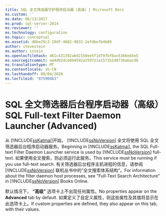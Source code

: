 ```yaml
---
title: SQL 全文筛选器守护程序启动器（高级）| Microsoft Docs
ms.custom: ''
ms.date: 06/13/2017
ms.prod: sql-server-2014
ms.reviewer: ''
ms.technology: configuration
ms.topic: conceptual
ms.assetid: d0be29c2-19df-4882-9832-2efdbefb4b89
author: stevestein
ms.author: sstein
ms.openlocfilehash: 461c431392abd2150ee5f1d797bf6ac6366eb5e5
ms.sourcegitcommit: ad4d92dce894592a259721a1571b1d8736abacdb
ms.translationtype: MT
ms.contentlocale: zh-CN
ms.lasthandoff: 08/04/2020
ms.locfileid: "87590463"
---
```

# <a name="sql-full-text-filter-daemon-launcher-advanced"></a><span data-ttu-id="5d97f-102">SQL 全文筛选器后台程序启动器（高级）</span><span class="sxs-lookup"><span data-stu-id="5d97f-102">SQL Full-text Filter Daemon Launcher (Advanced)</span></span>
  <span data-ttu-id="5d97f-103">从 [!INCLUDE[ssKatmai](../../includes/sskatmai-md.md)]开始， [!INCLUDE[ssNoVersion](../../includes/ssnoversion-md.md)] 全文将使用 SQL 全文筛选器后台程序启动器服务。</span><span class="sxs-lookup"><span data-stu-id="5d97f-103">Beginning in [!INCLUDE[ssKatmai](../../includes/sskatmai-md.md)], the SQL Full-text Filter Daemon Launcher service is used by [!INCLUDE[ssNoVersion](../../includes/ssnoversion-md.md)] full-text.</span></span> <span data-ttu-id="5d97f-104">如果使用全文搜索，则必须运行此服务。</span><span class="sxs-lookup"><span data-stu-id="5d97f-104">This service must be running if you use full-text search.</span></span> <span data-ttu-id="5d97f-105">有关筛选器后台程序主机进程的信息，请参阅 [!INCLUDE[ssNoVersion](../../includes/ssnoversion-md.md)] 联机丛书中的“全文搜索体系结构”。</span><span class="sxs-lookup"><span data-stu-id="5d97f-105">For information about the filter daemon host processes, see "Full-Text Search Architecture" in [!INCLUDE[ssNoVersion](../../includes/ssnoversion-md.md)] Books Online.</span></span>  
  
 <span data-ttu-id="5d97f-106">默认情况下， **“高级”** 选项卡上不出现任何属性。</span><span class="sxs-lookup"><span data-stu-id="5d97f-106">No properties appear on the **Advanced** tab by default.</span></span> <span data-ttu-id="5d97f-107">如果定义了自定义属性，则这些属性及其值将显示在此选项卡上。</span><span class="sxs-lookup"><span data-stu-id="5d97f-107">If custom properties are defined, they also appear on this tab, with their values.</span></span>  
  
  
